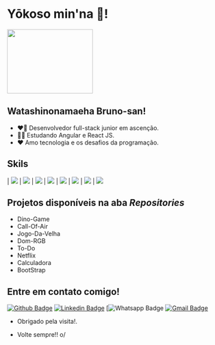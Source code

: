 # Yōkoso min'na :vulcan_salute:!
<img width="200" height="150" src="https://i.pinimg.com/originals/67/6c/af/676caf34754c21aa4f0ca91ebcd44932.gif">


## Watashinonamaeha Bruno-san!

- :heart_on_fire: Desenvolvedor full-stack junior em ascenção.
- 	:man_student: Estudando Angular e React JS.
- 	♥️ Amo tecnologia e os desafios da programação.

## Skils 

| <img aling="left" src="https://img.shields.io/badge/JavaScript-F7DF1E?style=for-the-badge&logo=javascript&logoColor=black" /> | <img aling="left" src="https://img.shields.io/badge/HTML5-E34F26?style=for-the-badge&logo=html5&logoColor=white" /> | <img aling="right" src="https://img.shields.io/badge/CSS3-1572B6?style=for-the-badge&logo=css3&logoColor=white" /> | <img aling="right" src="https://img.shields.io/badge/Node.js-43853D?style=for-the-badge&logo=node.js&logoColor=white" /> | <img aling="right" src="https://img.shields.io/badge/Java-ED8B00?style=for-the-badge&logo=java&logoColor=white" /> | <img aling="right" src="https://img.shields.io/badge/C-00599C?style=for-the-badge&logo=c&logoColor=white" /> | <img aling="right" src="https://img.shields.io/badge/C%23-239120?style=for-the-badge&logo=c-sharp&logoColor=white" /> | <img aling="right" src="https://img.shields.io/badge/MySQL-00000F?style=for-the-badge&logo=mysql&logoColor=white" />

## Projetos disponíveis na aba *Repositories*

- Dino-Game
- Call-Of-Air
- Jogo-Da-Velha
- Dom-RGB
- To-Do
- Netflix
- Calculadora
- BootStrap

## Entre em contato comigo!
[![Github Badge](https://img.shields.io/badge/-Github-000?style=flat-square&logo=Github&logoColor=white&link=link_do_seu_perfil_no_github)](link_do_seu_perfil_no_github)
[![Linkedin Badge](https://img.shields.io/badge/-LinkedIn-blue?style=flat-square&logo=Linkedin&logoColor=white&link=link_do_seu_perfil_no_linkedin)](https://www.linkedin.com/in/bruno-antunes-5a4053204/)
[![Whatsapp Badge](https://img.shields.io/badge/-Whatsapp-4CA143?style=flat-square&labelColor=4CA143&logo=whatsapp&logoColor=white&link=https://wa.me/qr/YCZJCKZQ5HWEE1)
[![Gmail Badge](https://img.shields.io/badge/-Gmail-c14438?style=flat-square&logo=Gmail&logoColor=white&link=mailto:seu_email)](mailto:loginobsequio@gmail.com)

- Obrigado pela visita!. 
 
- Volte sempre!! o/

